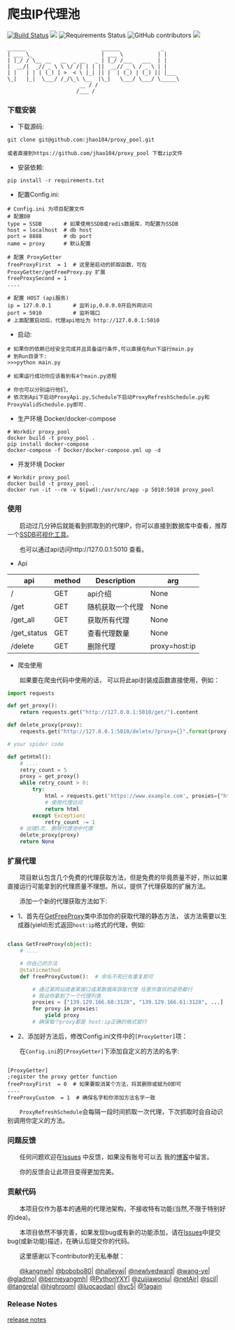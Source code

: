 
爬虫IP代理池
=======
[![Build Status](https://travis-ci.org/jhao104/proxy_pool.svg?branch=master)](https://travis-ci.org/jhao104/proxy_pool)
[![](https://img.shields.io/badge/Powered%20by-@j_hao104-green.svg)](http://www.spiderpy.cn/blog/)
![Requirements Status](https://requires.io/github/Zoupers/proxy_pool/requirements)
![GitHub contributors](https://img.shields.io/github/contributors/Zoupers/proxy-pool)
[![](https://img.shields.io/badge/language-Python-green.svg)](https://github.com/Zoupers/proxy_pool)

    ______                        ______             _
    | ___ \_                      | ___ \           | |
    | |_/ / \__ __   __  _ __   _ | |_/ /___   ___  | |
    |  __/|  _// _ \ \ \/ /| | | ||  __// _ \ / _ \ | |
    | |   | | | (_) | >  < \ |_| || |  | (_) | (_) || |___
    \_|   |_|  \___/ /_/\_\ \__  |\_|   \___/ \___/ \_____\
                           __ / /
                          /___ /


### 下载安装

* 下载源码:

```shell
git clone git@github.com:jhao104/proxy_pool.git

或者直接到https://github.com/jhao104/proxy_pool 下载zip文件
```

* 安装依赖:

```shell
pip install -r requirements.txt
```

* 配置Config.ini:

```shell
# Config.ini 为项目配置文件
# 配置DB
type = SSDB       # 如果使用SSDB或redis数据库，均配置为SSDB
host = localhost  # db host
port = 8888       # db port
name = proxy      # 默认配置

# 配置 ProxyGetter
freeProxyFirst  = 1  # 这里是启动的抓取函数，可在ProxyGetter/getFreeProxy.py 扩展
freeProxySecond = 1
....

# 配置 HOST (api服务)
ip = 127.0.0.1       # 监听ip,0.0.0.0开启外网访问
port = 5010          # 监听端口
# 上面配置启动后，代理api地址为 http://127.0.0.1:5010

```

* 启动:

```shell
# 如果你的依赖已经安全完成并且具备运行条件,可以直接在Run下运行main.py
# 到Run目录下:
>>>python main.py

# 如果运行成功你应该看到有4个main.py进程

# 你也可以分别运行他们,
# 依次到Api下启动ProxyApi.py,Schedule下启动ProxyRefreshSchedule.py和ProxyValidSchedule.py即可.
```

* 生产环境 Docker/docker-compose

```shell
# Workdir proxy_pool
docker build -t proxy_pool .
pip install docker-compose
docker-compose -f Docker/docker-compose.yml up -d
```

* 开发环境 Docker

```shell
# Workdir proxy_pool
docker build -t proxy_pool .
docker run -it --rm -v $(pwd):/usr/src/app -p 5010:5010 proxy_pool
```

### 使用

　　启动过几分钟后就能看到抓取到的代理IP，你可以直接到数据库中查看，推荐一个[SSDB可视化工具](https://github.com/jhao104/SSDBAdmin)。

　　也可以通过api访问http://127.0.0.1:5010 查看。

* Api

| api | method | Description | arg|
| ----| ---- | ---- | ----|
| / | GET | api介绍 | None |
| /get | GET | 随机获取一个代理 | None|
| /get_all | GET | 获取所有代理 |None|
| /get_status | GET | 查看代理数量 |None|
| /delete | GET | 删除代理  |proxy=host:ip|

* 爬虫使用

　　如果要在爬虫代码中使用的话， 可以将此api封装成函数直接使用，例如：

```python
import requests

def get_proxy():
    return requests.get("http://127.0.0.1:5010/get/").content

def delete_proxy(proxy):
    requests.get("http://127.0.0.1:5010/delete/?proxy={}".format(proxy))

# your spider code

def getHtml():
    # ....
    retry_count = 5
    proxy = get_proxy()
    while retry_count > 0:
        try:
            html = requests.get('https://www.example.com', proxies={"http": "http://{}".format(proxy)})
            # 使用代理访问
            return html
        except Exception:
            retry_count -= 1
    # 出错5次, 删除代理池中代理
    delete_proxy(proxy)
    return None
```

### 扩展代理

　　项目默认包含几个免费的代理获取方法，但是免费的毕竟质量不好，所以如果直接运行可能拿到的代理质量不理想。所以，提供了代理获取的扩展方法。

　　添加一个新的代理获取方法如下:

* 1、首先在[GetFreeProxy](https://github.com/jhao104/proxy_pool/blob/b9ccdfaada51b57cfb1bbd0c01d4258971bc8352/ProxyGetter/getFreeProxy.py#L32)类中添加你的获取代理的静态方法，
该方法需要以生成器(yield)形式返回`host:ip`格式的代理，例如:

```python

class GetFreeProxy(object):
    # ....

    # 你自己的方法
    @staticmethod
    def freeProxyCustom():  # 命名不和已有重复即可

        # 通过某网站或者某接口或某数据库获取代理 任意你喜欢的姿势都行
        # 假设你拿到了一个代理列表
        proxies = ["139.129.166.68:3128", "139.129.166.61:3128", ...]
        for proxy in proxies:
            yield proxy
        # 确保每个proxy都是 host:ip正确的格式就行
```

* 2、添加好方法后，修改Config.ini文件中的`[ProxyGetter]`项：

　　在`Config.ini`的`[ProxyGetter]`下添加自定义的方法的名字:

```shell

[ProxyGetter]
;register the proxy getter function
freeProxyFirst  = 0  # 如果要取消某个方法，将其删除或赋为0即可
....
freeProxyCustom  = 1  # 确保名字和你添加方法名字一致

```


　　`ProxyRefreshSchedule`会每隔一段时间抓取一次代理，下次抓取时会自动识别调用你定义的方法。

### 问题反馈

　　任何问题欢迎在[Issues](https://github.com/jhao104/proxy_pool/issues) 中反馈，如果没有账号可以去 我的[博客](http://www.spiderpy.cn/blog/message)中留言。

　　你的反馈会让此项目变得更加完美。

### 贡献代码

　　本项目仅作为基本的通用的代理池架构，不接收特有功能(当然,不限于特别好的idea)。

　　本项目依然不够完善，如果发现bug或有新的功能添加，请在[Issues](https://github.com/jhao104/proxy_pool/issues)中提交bug(或新功能)描述，在确认后提交你的代码。

　　这里感谢以下contributor的无私奉献：

　　[@kangnwh](https://github.com/kangnwh)| [@bobobo80](https://github.com/bobobo80)| [@halleywj](https://github.com/halleywj)| [@newlyedward](https://github.com/newlyedward)| [@wang-ye](https://github.com/wang-ye)| [@gladmo](https://github.com/gladmo)| [@bernieyangmh](https://github.com/bernieyangmh)| [@PythonYXY](https://github.com/PythonYXY)| [@zuijiawoniu](https://github.com/zuijiawoniu)| [@netAir](https://github.com/netAir)| [@scil](https://github.com/scil)| [@tangrela](https://github.com/tangrela)| [@highroom](https://github.com/highroom)| [@luocaodan](https://github.com/luocaodan)| [@vc5](https://github.com/vc5)| [@1again](https://github.com/1again)


### Release Notes

   [release notes](https://github.com/jhao104/proxy_pool/blob/master/doc/release_notes.md)

